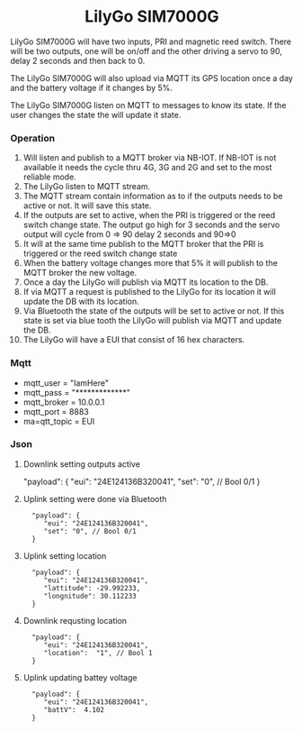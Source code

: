 <h1 align = "center">LilyGo SIM7000G</h1>

LilyGo SIM7000G will have two inputs, PRI and magnetic reed switch. There will be two outputs, one will be on/off and the other driving a servo to 90, delay 2 seconds and then back to 0.

The LilyGo SIM7000G will also upload via MQTT its GPS location once a day and the battery voltage if it changes by 5%.

The LilyGo SIM7000G listen on MQTT to messages to know its state. If the user changes the state the will update it state.

### Operation

1. Will listen and publish to a MQTT broker via NB-IOT. If NB-IOT is not available it needs the cycle thru 4G, 3G and 2G and set to the most reliable mode.
2. The LilyGo listen to MQTT stream.
3. The MQTT stream contain information as to if the outputs needs to be active or not. It will save this state.
4. If the outputs are set to active, when the PRI is triggered or the reed switch change state. The output go high for 3 seconds and the servo output will cycle from 0 => 90 delay 2 seconds and 90=>0 
5. It will at the same time publish to the MQTT broker that the PRI is triggered or the reed switch change state
6. When the battery voltage changes more that 5% it will publish to the MQTT broker the new voltage.
7. Once a day the LilyGo will publish via MQTT its location to the DB.
8. If via MQTT a request is published to the LilyGo for its location it will update the DB with its location.
9. Via Bluetooth the state of the outputs will be set to active or not. If this state is set via blue tooth the LilyGo will publish via MQTT and update the DB.
10. The LilyGo will have a EUI that consist of 16 hex characters.

### Mqtt

* []()mqtt_user = "IamHere"
* []()mqtt_pass = "*************"
* []()mqtt_broker = 10.0.0.1
* []()mqtt_port = 8883
* []()ma=qtt_topic = EUI


### Json

1. Downlink setting outputs active
      
      "payload": {
            "eui": "24E124136B320041",
            "set": "0", // Bool 0/1
        }

2. Uplink setting were done via Bluetooth
         
         "payload": {
            "eui": "24E124136B320041",
            "set": "0", // Bool 0/1
         }

3. Uplink setting location
         
         "payload": {
            "eui": "24E124136B320041",
            "lattitude": -29.992233,
            "longnitude": 30.112233
         }

4. Downlink requsting location
         
         "payload": {
            "eui": "24E124136B320041",
            "location":  "1", // Bool 1
         }

5. Uplink updating battey voltage
         
         "payload": {
            "eui": "24E124136B320041",
            "battV":  4.102
         }